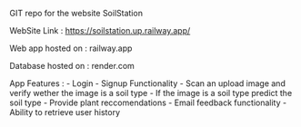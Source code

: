 GIT repo for the website SoilStation 

WebSite Link : https://soilstation.up.railway.app/

Web app hosted on : railway.app

Database hosted on : render.com

App Features : 
    - Login - Signup Functionality
    - Scan an upload image and verify wether the image is a soil type
    - If the image is a soil type predict the soil type
    - Provide plant reccomendations
    - Email feedback functionality
    - Ability to retrieve user history
    
    
    
